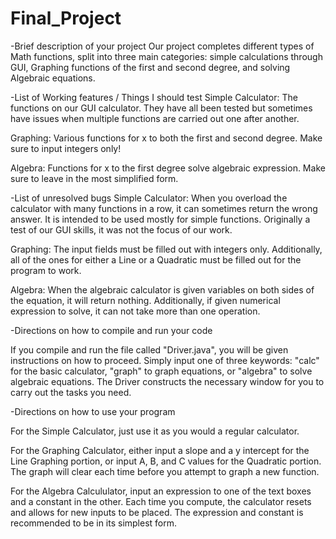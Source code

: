 # Final_Project

-Brief description of your project
Our project completes different types of Math functions, split into three main categories: simple calculations through GUI, Graphing functions of the first and second degree, and solving Algebraic equations.

-List of Working features / Things I should test
Simple Calculator:
The functions on our GUI calculator. They have all been tested but sometimes have issues when multiple functions are carried out one after another. 

Graphing:
Various functions for x to both the first and second degree. Make sure to input integers only!

Algebra:
Functions for x to the first degree solve algebraic expression. Make sure to leave in the most simplified form. 

-List of unresolved bugs
Simple Calculator:
When you overload the calculator with many functions in a row, it can sometimes return the wrong answer. It is intended to be used mostly for simple functions. Originally a test of our GUI skills, it was not the focus of our work.

Graphing:
The input fields must be filled out with integers only. Additionally, all of the ones for either a Line or a Quadratic must be filled out for the program to work.


Algebra:
When the algebraic calculator is given variables on both sides of the equation, it will return nothing. Additionally, if given numerical expression to solve, it can not take more than one operation. 


-Directions on how to compile and run your code 

If you compile and run the file called "Driver.java", you will be given instructions on how to proceed. Simply input one of three keywords: "calc" for the basic calculator, "graph" to graph equations, or "algebra" to solve algebraic equations. The Driver constructs the necessary window for you to carry out the tasks you need. 


-Directions on how to use your program

For the Simple Calculator, just use it as you would a regular calculator.

For the Graphing Calculator, either input a slope and a y intercept for the Line Graphing portion, or input A, B, and C values for the Quadratic portion. The graph will clear each time before you attempt to graph a new function. 

For the Algebra Calcululator, input an expression to one of the text boxes and a constant in the other. Each time you compute, the calculator resets and allows for new inputs to be placed. The expression and constant is recommended to be in its simplest form.
